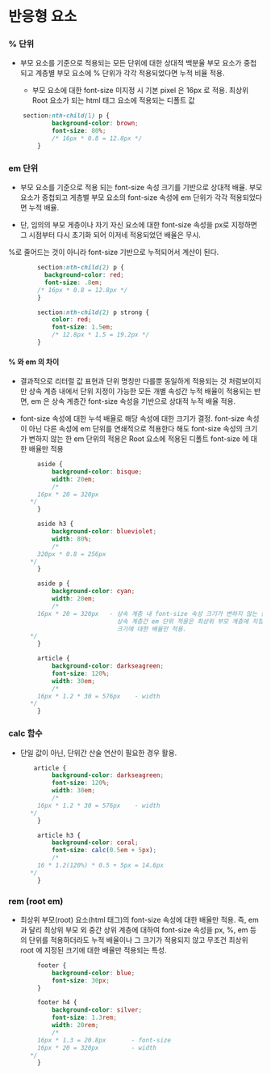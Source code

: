 # 반응형 요소

### % 단위
- 부모 요소를 기준으로 적용되는 모든 단위에 대한 상대적 백분율
  부모 요소가 중첩되고 계층별 부모 요소에 % 단위가 각각 적용되었다면 누적 비율 적용.

  * 부모 요소에 대한 font-size 미지정 시 기본 pixel 은 16px 로 적용.
    최상위 Root 요소가 되는 html 태그 요소에 적용되는 디폴트 값

```css
    section:nth-child(1) p {
            background-color: brown;
            font-size: 80%;
            /* 16px * 0.8 = 12.8px */
        }
```

### em 단위
- 부모 요소를 기준으로 적용 되는 font-size 속성 크기를 기반으로 상대적 배율.
부모 요소가 중첩되고 게층별 부모 요소의 font-size 속성에 em 단위가 각각 적용되었다면 누적 배율.

* 단, 임의의 부모 게층이나 자기 자신 요소에 대한 font-size 속성을 px로 지정하면 그 시점부터 다시 
초기화 되어 이저네 적용되었던 배율은 무시.

%로 줄어드는 것이 아니라 font-size 기반으로 누적되어서 계산이 된다.
```css
        section:nth-child(2) p {
          background-color: red;
          font-size: .8em;
        /* 16px * 0.8 = 12.8px */
        }

        section:nth-child(2) p strong {
            color: red;
            font-size: 1.5em;
            /* 12.8px * 1.5 = 19.2px */
        }
```


#### % 와 em 의 차이
- 결과적으로 리터럴 값 표현과 단위 명칭만 다를뿐 동일하게 적용되는 것 처럼보이지만
상속 계층 내에서 단위 지정이 가능한 모든 개별 속성간 누적 배율이 적용되는 반면, 
em 은 상속 계층간 font-size 속성을 기반으로 상대적 누적 배율 적용.

- font-size 속성에 대한 누석 배율로 해당 속성에 대한 크기가 결정. 
font-size 속성이 아닌 다른 속성에 em 단위를 연쇄적으로 적용한다 해도 font-size 속성의 크기가 변하지
않는 한 em 단위의 적용은 Root 요소에 적용된 디폴트 font-size 에 대한 배율만 적용

```css
        aside {
            background-color: bisque;
            width: 20em;
            /* 
        16px * 20 = 320px
      */
        }

        aside h3 {
            background-color: blueviolet;
            width: 80%;
            /* 
        320px * 0.8 = 256px
      */
        }

        aside p {
            background-color: cyan;
            width: 20em;
            /* 
        16px * 20 = 320px   - 상속 계층 내 font-size 속성 크기가 변하지 않는 한 다른 속성에 대한
                              상속 계층간 em 단위 적용은 최상위 부모 계층에 지정된 font-size 속성
                              크기에 대한 배율만 적용.
      */
        }

        article {
            background-color: darkseagreen;
            font-size: 120%;
            width: 30em;
            /* 
        16px * 1.2 * 30 = 576px    - width
      */
        }

```

### calc 함수
- 단일 값이 아닌, 단위간 산술 연산이 필요한 경우 활용.

```css
       article {
            background-color: darkseagreen;
            font-size: 120%;
            width: 30em;
            /* 
        16px * 1.2 * 30 = 576px    - width
      */
        }

        article h3 {
            background-color: coral;
            font-size: calc(0.5em + 5px);
            /* 
        16 * 1.2(120%) * 0.5 + 5px = 14.6px
      */
        }
```


### rem (root em)
- 최상위 부모(root) 요소(html 태그)의 font-size 속성에 대한 배율만 적용.
즉, em 과 달리 최상위 부모 외 중간 상위 계층에 대하여 font-size 속성을
px, %, em 등의 단위를 적용하더라도 누적 배율이나 그 크기가 적용되지 않고
무조건 최상위 root 에 지정된 크기에 대한 배율만 적용되는 특성.

```css
        footer {
            background-color: blue;
            font-size: 30px;
        }

        footer h4 {
            background-color: silver;
            font-size: 1.3rem;
            width: 20rem;
            /* 
        16px * 1.3 = 20.8px       - font-size
        16px * 20 = 320px         - width
      */
        }
```















